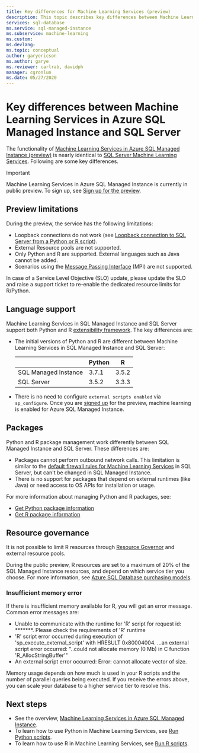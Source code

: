 ```yaml
---
title: Key differences for Machine Learning Services (preview)
description: This topic describes key differences between Machine Learning Services in Azure SQL Managed Instance and SQL Server Machine Learning Services.
services: sql-database
ms.service: sql-managed-instance
ms.subservice: machine-learning
ms.custom: 
ms.devlang: 
ms.topic: conceptual
author: garyericson
ms.author: garye
ms.reviewer: carlrab, davidph
manager: cgronlun
ms.date: 05/27/2020
---
```


# Key differences between Machine Learning Services in Azure SQL Managed Instance and SQL Server

The functionality of [Machine Learning Services in Azure SQL Managed Instance (preview)](machine-learning-services-overview.md) is nearly identical to [SQL Server Machine Learning Services](https://docs.microsoft.com/sql/advanced-analytics/what-is-sql-server-machine-learning). Following are some key differences.

> [!IMPORTANT]
> Machine Learning Services in Azure SQL Managed Instance is currently in public preview. To sign up, see [Sign up for the preview](machine-learning-services-overview.md#signup).

## Preview limitations

During the preview, the service has the following limitations:

- Loopback connections do not work (see [Loopback connection to SQL Server from a Python or R script](/sql/machine-learning/connect/loopback-connection)).
- External Resource pools are not supported.
- Only Python and R are supported. External languages such as Java cannot be added.
- Scenarios using the [Message Passing Interface](https://docs.microsoft.com/message-passing-interface/microsoft-mpi) (MPI) are not supported.

In case of a Service Level Objective (SLO) update, please update the SLO and raise a support ticket to re-enable the dedicated resource limits for R/Python.

## Language support

Machine Learning Services in SQL Managed Instance and SQL Server support both Python and R [extensibility framework](https://docs.microsoft.com/sql/advanced-analytics/concepts/extensibility-framework). The key differences are:

- The initial versions of Python and R are different between Machine Learning Services in SQL Managed Instance and SQL Server:

  |                      | Python | R     |
  |----------------------|--------|-------|
  | SQL Managed Instance | 3.7.1  | 3.5.2 |
  | SQL Server           | 3.5.2  | 3.3.3 |

- There is no need to configure `external scripts enabled` via `sp_configure`. Once you are [signed up](machine-learning-services-overview.md#signup) for the preview, machine learning is enabled for Azure SQL Managed Instance.

## Packages

Python and R package management work differently between SQL Managed Instance and SQL Server. These differences are:

- Packages cannot perform outbound network calls. This limitation is similar to the [default firewall rules for Machine Learning Services](https://docs.microsoft.com//sql/advanced-analytics/security/firewall-configuration) in SQL Server, but can't be changed in SQL Managed Instance.
- There is no support for packages that depend on external runtimes (like Java) or need access to OS APIs for installation or usage.

For more information about managing Python and R packages, see:

- [Get Python package information](https://docs.microsoft.com/sql/machine-learning/package-management/python-package-information?context=azure/sql-database/context/ml-context&view=sql-server-ver15)
- [Get R package information](https://docs.microsoft.com/sql/machine-learning/package-management/r-package-information?context=azure/sql-database/context/ml-context&view=sql-server-ver15)

## Resource governance

It is not possible to limit R resources through [Resource Governor](https://docs.microsoft.com/sql/relational-databases/resource-governor/resource-governor) and external resource pools.

During the public preview, R resources are set to a maximum of 20% of the SQL Managed Instance resources, and depend on which service tier you choose. For more information, see [Azure SQL Database purchasing models](https://docs.microsoft.com/azure/sql-database/sql-database-service-tiers).

### Insufficient memory error

If there is insufficient memory available for R, you will get an error message. Common error messages are:

- Unable to communicate with the runtime for 'R' script for request id: *******. Please check the requirements of 'R' runtime
- 'R' script error occurred during execution of 'sp_execute_external_script' with HRESULT 0x80004004. ...an external script error occurred: "..could not allocate memory (0 Mb) in C function 'R_AllocStringBuffer'"
- An external script error occurred: Error: cannot allocate vector of size.

Memory usage depends on how much is used in your R scripts and the number of parallel queries being executed. If you receive the errors above, you can scale your database to a higher service tier to resolve this.

## Next steps

- See the overview, [Machine Learning Services in Azure SQL Managed Instance](machine-learning-services-overview.md).
- To learn how to use Python in Machine Learning Services, see [Run Python scripts](https://docs.microsoft.com/sql/machine-learning/tutorials/quickstart-python-create-script?context=/azure/azure-sql/managed-instance/context/ml-context&view=sql-server-ver15).
- To learn how to use R in Machine Learning Services, see [Run R scripts](https://docs.microsoft.com/sql/machine-learning/tutorials/quickstart-r-create-script?context=/azure/azure-sql/managed-instance/context/ml-context&view=sql-server-ver15).
